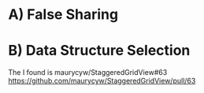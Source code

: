 # A) False Sharing

# B) Data Structure Selection

The I found is maurycyw/StaggeredGridView#63 
https://github.com/maurycyw/StaggeredGridView/pull/63
